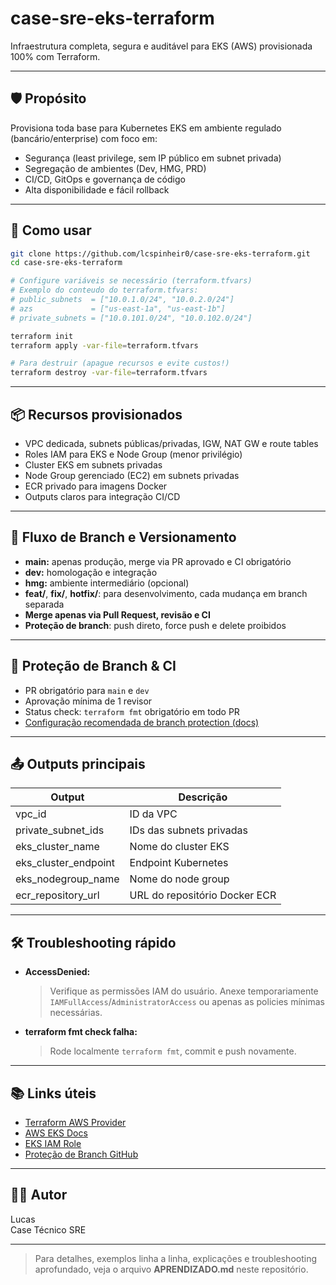 # case-sre-eks-terraform

Infraestrutura completa, segura e auditável para EKS (AWS) provisionada 100% com Terraform.

---

## 🛡️ Propósito

Provisiona toda base para Kubernetes EKS em ambiente regulado (bancário/enterprise) com foco em:
- Segurança (least privilege, sem IP público em subnet privada)
- Segregação de ambientes (Dev, HMG, PRD)
- CI/CD, GitOps e governança de código
- Alta disponibilidade e fácil rollback

---

## 🚀 Como usar

```bash
git clone https://github.com/lcspinheir0/case-sre-eks-terraform.git
cd case-sre-eks-terraform

# Configure variáveis se necessário (terraform.tfvars)
# Exemplo do conteudo do terraform.tfvars:
# public_subnets  = ["10.0.1.0/24", "10.0.2.0/24"]
# azs             = ["us-east-1a", "us-east-1b"]
# private_subnets = ["10.0.101.0/24", "10.0.102.0/24"]

terraform init
terraform apply -var-file=terraform.tfvars

# Para destruir (apague recursos e evite custos!)
terraform destroy -var-file=terraform.tfvars
```

---

## 📦 Recursos provisionados

- VPC dedicada, subnets públicas/privadas, IGW, NAT GW e route tables
- Roles IAM para EKS e Node Group (menor privilégio)
- Cluster EKS em subnets privadas
- Node Group gerenciado (EC2) em subnets privadas
- ECR privado para imagens Docker
- Outputs claros para integração CI/CD

---

## 🔄 Fluxo de Branch e Versionamento

- **main:** apenas produção, merge via PR aprovado e CI obrigatório
- **dev:** homologação e integração
- **hmg:** ambiente intermediário (opcional)
- **feat/**, **fix/**, **hotfix/**: para desenvolvimento, cada mudança em branch separada
- **Merge apenas via Pull Request, revisão e CI**
- **Proteção de branch**: push direto, force push e delete proibidos

---

## 🔔 Proteção de Branch & CI

- PR obrigatório para `main` e `dev`
- Aprovação mínima de 1 revisor
- Status check: `terraform fmt` obrigatório em todo PR
- [Configuração recomendada de branch protection (docs)](https://docs.github.com/pt/repositories/configuring-branches-and-merges-in-your-repository/managing-branches-in-your-repository/about-protected-branches)

---

## 📤 Outputs principais

| Output                 | Descrição                     |
|------------------------|-------------------------------|
| vpc_id                 | ID da VPC                     |
| private_subnet_ids     | IDs das subnets privadas      |
| eks_cluster_name       | Nome do cluster EKS           |
| eks_cluster_endpoint   | Endpoint Kubernetes           |
| eks_nodegroup_name     | Nome do node group            |
| ecr_repository_url     | URL do repositório Docker ECR |

---

## 🛠️ Troubleshooting rápido

- **AccessDenied:**  
  > Verifique as permissões IAM do usuário. Anexe temporariamente `IAMFullAccess`/`AdministratorAccess` ou apenas as policies mínimas necessárias.
- **terraform fmt check falha:**  
  > Rode localmente `terraform fmt`, commit e push novamente.

---

## 📚 Links úteis

- [Terraform AWS Provider](https://registry.terraform.io/providers/hashicorp/aws/latest/docs)
- [AWS EKS Docs](https://docs.aws.amazon.com/eks/latest/userguide/getting-started.html)
- [EKS IAM Role](https://docs.aws.amazon.com/eks/latest/userguide/service_IAM_role.html)
- [Proteção de Branch GitHub](https://docs.github.com/pt/repositories/configuring-branches-and-merges-in-your-repository/managing-branches-in-your-repository/about-protected-branches)

---

## 👨‍💻 Autor

Lucas  
Case Técnico SRE

---

> Para detalhes, exemplos linha a linha, explicações e troubleshooting aprofundado, veja o arquivo **APRENDIZADO.md** neste repositório.
